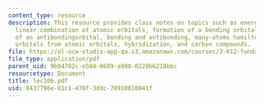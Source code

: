 ```yaml
---
content_type: resource
description: This resource provides class notes on topics such as energy of a molecule,
  linear combination of atomic orbitals, formation of a bonding orbital, formation
  of an antibondingorbital, bonding and antibonding, many-atoms hamiltonian, molecular
  orbitals from atomic orbitals, hybridization, and carbon compounds.
file: https://ol-ocw-studio-app-qa.s3.amazonaws.com/courses/3-012-fundamentals-of-materials-science-fall-2005/8437796e81c1470f3ddc78910810041f_lec10b.pdf
file_type: application/pdf
parent_uid: 9b84782c-e584-0689-a998-0228b6218bbc
resourcetype: Document
title: lec10b.pdf
uid: 8437796e-81c1-470f-3ddc-78910810041f
---
```

